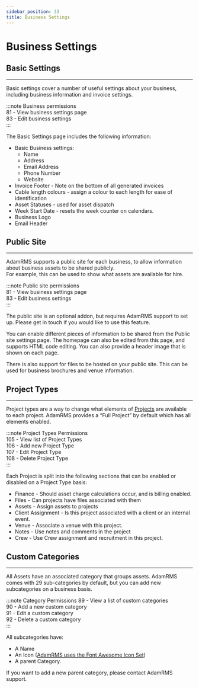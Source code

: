 ```yaml
---
sidebar_position: 33
title: Business Settings
---
```


# Business Settings

## Basic Settings
---
Basic settings cover a number of useful settings about your business, including business information and invoice settings.

:::note Business permissions  
81 - View business settings page  
83 - Edit business settings  
:::

The Basic Settings page includes the following information:
- Basic Business settings:
  - Name
  - Address 
  - Email Address
  - Phone Number
  - Website
- Invoice Footer - Note on the bottom of all generated invoices
- Cable length colours - assign a colour to each length for ease of identification
- Asset Statuses - used for asset dispatch
- Week Start Date - resets the week counter on calendars.
- Business Logo
- Email Header

## Public Site
---
AdamRMS supports a public site for each business, to allow information about business assets to be shared publicly.  
For example, this can be used to show what assets are available for hire.

:::note Public site permissions  
81 - View business settings page  
83 - Edit business settings   
:::

The public site is an optional addon, but requires AdamRMS support to set up. Please get in touch if you would like to use this feature.

You can enable different pieces of information to be shared from the Public site settings page. The homepage can also be edited from this page, and supports HTML code editing. You can also provide a header image that is shown on each page.

There is also support for files to be hosted on your public site. This can be used for business brochures and venue information.

## Project Types
---
Project types are a way to change what elements of [Projects](../projects/projects) are available to each project. AdamRMS provides a “Full Project” by default which has all elements enabled.

:::note Project Types Permissions  
105	- View list of Project Types  
106	- Add new Project Type  
107	- Edit Project Type  
108 - Delete Project Type  
:::

Each Project is split into the following sections that can be enabled or disabled on a Project Type basis:
- Finance - Should asset charge calculations occur, and is billing enabled.
- Files - Can projects have files associated with them
- Assets - Assign assets to projects
- Client Assignment - Is this project associated with a client or an internal event.
- Venue - Associate a venue with this project.
- Notes - Use notes and comments in the project
- Crew - Use Crew assignment and recruitment in this project.

## Custom Categories
---
All Assets have an associated category that groups assets. AdamRMS comes with 29 sub-categories by default, but you can add new subcategories on a business basis.

:::note Category Permissions
89 - View a list of custom categories  
90 - Add a new custom category  
91 - Edit a custom category  
92 - Delete a custom category  
:::

All subcategories have:
- A Name
- An Icon ([AdamRMS uses the Font Awesome Icon Set](https://fontawesome.com/v5.15/icons?d=gallery&p=2&m=free))
- A parent Category.

If you want to add a new parent category, please contact AdamRMS support.
